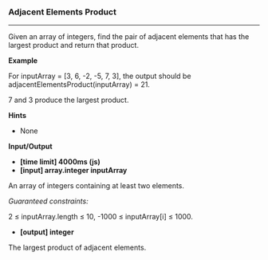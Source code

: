 ### Adjacent Elements Product

---

Given an array of integers, find the pair of adjacent elements that has the largest product and return that product.

**Example**

For inputArray = [3, 6, -2, -5, 7, 3], the output should be
adjacentElementsProduct(inputArray) = 21.

7 and 3 produce the largest product.

**Hints**

- None

**Input/Output**

- **[time limit] 4000ms (js)**
- **[input] array.integer inputArray**

An array of integers containing at least two elements.

_Guaranteed constraints:_

2 ≤ inputArray.length ≤ 10,
-1000 ≤ inputArray[i] ≤ 1000.

- **[output] integer**

The largest product of adjacent elements.
